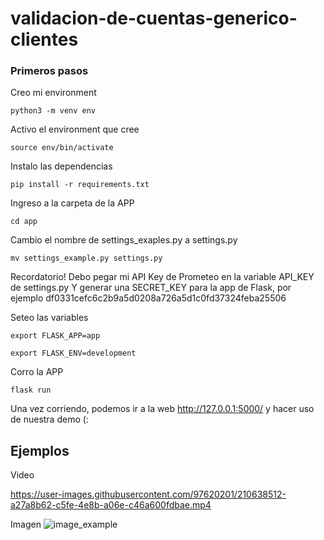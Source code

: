# validacion-de-cuentas-generico-clientes

### Primeros pasos

Creo mi environment
```
python3 -m venv env
```

Activo el environment que cree
```
source env/bin/activate
```

Instalo las dependencias 
```
pip install -r requirements.txt
```

Ingreso a la carpeta de la APP
```
cd app
```

Cambio el nombre de settings_exaples.py a settings.py
```
mv settings_example.py settings.py 
```

Recordatorio! 
Debo pegar mi API Key de Prometeo en la variable API_KEY de settings.py
Y generar una SECRET_KEY para la app de Flask, por ejemplo df0331cefc6c2b9a5d0208a726a5d1c0fd37324feba25506

Seteo las variables
```
export FLASK_APP=app
```
```
export FLASK_ENV=development
```

Corro la APP
```
flask run
```
Una vez corriendo, podemos ir a la web http://127.0.0.1:5000/ y hacer uso de nuestra demo (:


## Ejemplos

Video

https://user-images.githubusercontent.com/97620201/210638512-a27a8b62-c5fe-4e8b-a06e-c46a600fdbae.mp4


Imagen
![image_example](https://user-images.githubusercontent.com/97620201/210638345-1c4caf77-2b69-462b-9d82-8553717784de.png)
